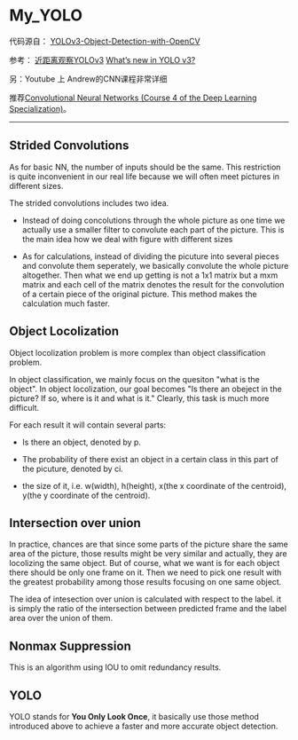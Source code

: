 # My_YOLO

代码源自： [YOLOv3-Object-Detection-with-OpenCV](https://github.com/iArunava/YOLOv3-Object-Detection-with-OpenCV.git)

参考：
[近距离观察YOLOv3](https://zhuanlan.zhihu.com/p/40332004)
[What’s new in YOLO v3?](https://towardsdatascience.com/yolo-v3-object-detection-53fb7d3bfe6b)

另：Youtube 上 Andrew的CNN课程非常详细

推荐[Convolutional Neural Networks (Course 4 of the Deep Learning Specialization)](https://www.youtube.com/watch?v=ArPaAX_PhIs&list=PLkDaE6sCZn6Gl29AoE31iwdVwSG-KnDzF)。

----

## Strided Convolutions

As for basic NN, the number of inputs should be the same. This restriction is quite inconvenient in our real life because we will often meet pictures in different sizes.

The strided convolutions includes two idea.

* Instead of doing concolutions through the whole picture as one time we actually use a smaller filter to convolute each part of the picture. This is the main idea how we deal with figure with different sizes

* As for calculations, instead of dividing the picuture into several pieces and convolute them seperately, we basically convolute the whole picture altogether. Then what we end up getting is not a 1x1 matrix but a mxm matrix and each cell of the matrix denotes the result for the convolution of a certain piece of  the original picture. This method makes the calculation much faster.

## Object Locolization

Object locolization problem is more complex than object classification problem.

In object classification, we mainly focus on the quesiton "what is the object". In object locolization, our goal becomes "Is there an obeject in the picture? If so, where is it and what is it." Clearly, this task is much more difficult.

For each result it will contain several parts:

* Is there an object, denoted by p.

* The probability of there exist an object in a certain class in this part of the picuture, denoted by ci.
* the size of it, i.e. w(width), h(height), x(the x coordinate of the centroid), y(the y coordinate of the centroid).

## Intersection over union

In practice, chances are that since some parts of the picture share the same area of the picture, those  results might be very similar and actually, they are locolizing the same object. But of course, what we want is for each object there should be only one frame on it. Then we need to pick one result with the greatest probability among those results focusing on one same object.

The idea of intesection over union is calculated with respect to the label. it is simply the ratio of the intersection between predicted frame and the label area over the union of them.

## Nonmax Suppression

This is an algorithm using IOU to omit redundancy results.

## YOLO

YOLO stands for **You Only Look Once**, it basically use those method introduced above to achieve a faster and more accurate object detection.